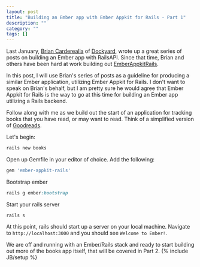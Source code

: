 ```yaml
---
layout: post
title: "Building an Ember app with Ember Appkit for Rails - Part 1"
description: ""
category: ""
tags: []
---
```

Last January, [Brian Carderealla](https://twitter.com/bcardarella) of
[Dockyard](http://dockyard.com), wrote up a great series of posts on building an
Ember app with RailsAPI. Since that time, Brian and others have been hard at
work building out
[EmberAppkitRails](https://github.com/dockyard/ember-appkit-rails).

In this post, I will use Brian's series of posts as a guideline for producing a
similar Ember application, utilizing Ember Appkit for  Rails. I don't want to
speak on Brian's behalf, but I am pretty sure he would agree that Ember Appkit
for Rails is the way to go at this time for building an Ember app utilizing a
Rails backend.

Follow along with me as we build out the start of an application for tracking
books that you have read, or may want to read. Think of a simplified version of
[Goodreads](http://www.goodreads.com/).

Let's begin:
```ruby
rails new books
```

Open up Gemfile in your editor of choice. Add the following:
```ruby
gem 'ember-appkit-rails'
```

Bootstrap ember
```ruby
rails g ember:bootstrap
```

Start your rails server
```
rails s
```

At this point, rails should start up a server on your local machine. Navigate to
```http://localhost:3000``` and you should see ```Welcome to Ember!```.

We are off and running with an Ember/Rails stack and ready to start building out
more of the books app itself, that will be covered in Part 2.
{% include JB/setup %}
